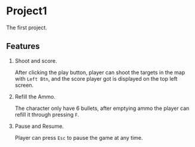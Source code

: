 # Project1

The first project.

## Features

1. Shoot and score.

   After clicking the play button, player can shoot the targets in the map with `Left Btn`, and the score player got is displayed on the top left screen.

2. Refill the Ammo.

   The character only have 6 bullets, after emptying ammo the player can refill it through pressing `F`.

3. Pause and Resume.

   Player can press `Esc` to pause the game at any time.

